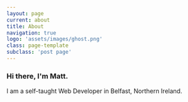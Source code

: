 ```yaml
---
layout: page
current: about
title: About
navigation: true
logo: 'assets/images/ghost.png'
class: page-template
subclass: 'post page'
---
```


### Hi there, I'm Matt.

I am a self-taught Web Developer in Belfast, Northern Ireland.
